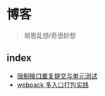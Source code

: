 # 博客

> 胡思乱想/奇思妙想

## index

-   [限制接口重复提交与单元测试](https://github.com/CC712/blog/blob/master/articles/unit%20Test%20for%20interface%20limit.md)
-   [webpack 多入口打包实践](https://github.com/CC712/blog/blob/master/articles/webpack%20multiple%20entries%20config%20practice.md)
